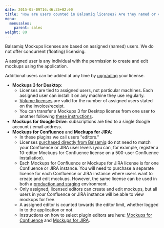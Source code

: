 ```yaml
---
date: 2015-05-09T16:46:35+02:00
title: "How are users counted in Balsamiq licenses? Are they named or concurrent users?"
menu:
  menusales:
    parent: sales
weight: 80
---
```


Balsamiq Mockups licenses are based on assigned (named) users. We do not offer concurrent (floating) licensing.

A assigned user is any individual with the permission to create and edit mockups using the application.

Additional users can be added at any time by [upgrading](http://support.balsamiq.com/customer/portal/articles/127502) your license.

*   **Mockups 3 for Desktop**:
    *   Licenses are tied to assigned users, not particular machines. Each assigned user can install it on any machine they use regularly.
    *   [Volume licenses](http://support.balsamiq.com/customer/portal/articles/1485301-do-you-offer-any-discounts-#desktopvolume) are valid for the number of assigned users stated on the invoice/receipt.
    *   You can transfer a Mockups 3 for Desktop license from one user to another following [these instructions](http://support.balsamiq.com/customer/portal/articles/98994).
*   **Mockups for Google Drive**: subscriptions are tied to a single Google account / email address.
*   **Mockups for Confluence** and **Mockups for JIRA**:
    *   In these plugins we call users "editors."
    *   Licenses [purchased directly from Balsamiq](http://support.balsamiq.com/customer/portal/articles/542517#balsamiq) do not need to match your Confluence or JIRA user levels (you can, for example, register a 10-editor Mockups for Confluence license on a 500-user Confluence installation).
    *   Each Mockups for Confluence or Mockups for JIRA license is for one Confluence or JIRA instance. You will need to purchase a separate license for each Confluence or JIRA instance where users want to create and edit mockups. However, the same license can be used in both a [production and staging](http://support.balsamiq.com/customer/portal/articles/1419238) environment.
    *   Only assigned, licensed editors can create and edit mockups, but all users in your Confluence or JIRA instance will be able to view mockups for free.
    *   A assigned editor is counted towards the editor limit, whether logged in to the application or not.
    *   Instructions on how to select plugin editors are here: [Mockups for Confluence](https://docs.balsamiq.com/confluence/admin-guide/#selecting-mockup-editors) and [Mockups for JIRA](https://docs.balsamiq.com/jira/admin-guide/#selecting-mockup-editors).